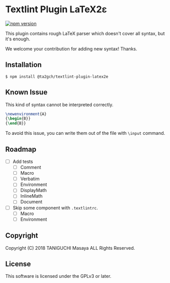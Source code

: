 # Textlint Plugin LaTeX2ε
[![npm version](https://badge.fury.io/js/%40ta2gch%2Ftextlint-plugin-latex2e.svg)](https://badge.fury.io/js/%40ta2gch%2Ftextlint-plugin-latex2e)

This plugin contains rough LaTeX parser which doesn't cover all syntax, but it's enough.

We welcome your contribution for adding new syntax! Thanks.

## Installation

```
$ npm install @ta2gch/textlint-plugin-latex2e
```

## Known Issue

This kind of syntax cannot be interpreted correctly.

```latex
\newenvironment{A}
{\begin{B}}
{\end{B}}
```

To avoid this issue, you can write them out of the file with `\input` command.

## Roadmap

- [ ] Add tests
    - [ ] Comment
    - [ ] Macro
    - [ ] Verbatim
    - [ ] Environment
    - [ ] DisplayMath
    - [ ] InlineMath
    - [ ] Document

- [ ] Skip some component with `.textlintrc`.
    - [ ] Macro
    - [ ] Environment

## Copyright

Copyright (C) 2018 TANIGUCHI Masaya ALL Rights Reserved.

## License

This software is licensed under the GPLv3 or later.
